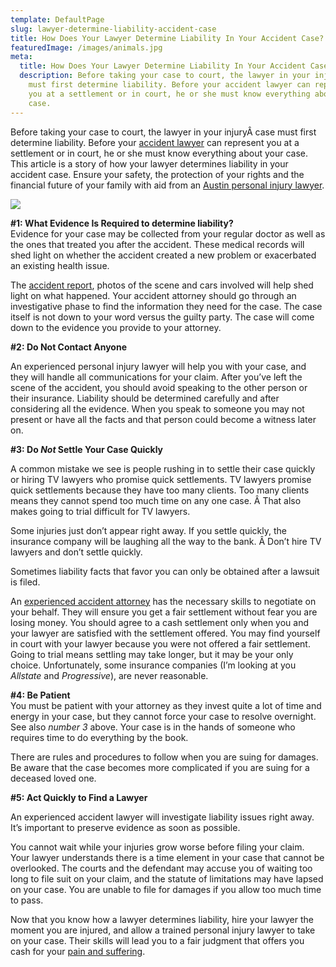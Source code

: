```yaml
---
template: DefaultPage
slug: lawyer-determine-liability-accident-case
title: How Does Your Lawyer Determine Liability In Your Accident Case?
featuredImage: /images/animals.jpg
meta:
  title: How Does Your Lawyer Determine Liability In Your Accident Case?
  description: Before taking your case to court, the lawyer in your injury case
    must first determine liability. Before your accident lawyer can represent
    you at a settlement or in court, he or she must know everything about your
    case.
---
```

<!--StartFragment-->

Before taking your case to court, the lawyer in your injuryÂ case must first determine liability. Before your [accident lawyer](/practice-areas/car-accident-lawyers/) can represent you at a settlement or in court, he or she must know everything about your case. This article is a story of how your lawyer determines liability in your accident case. Ensure your safety, the protection of your rights and the financial future of your family with aid from an [Austin personal injury lawyer](/).

<!--EndFragment-->

![](/images/determine-lawyer.jpg)

<!--StartFragment-->

**\#1: What Evidence Is Required to determine liability?**\
Evidence for your case may be collected from your regular doctor as well as the ones that treated you after the accident. These medical records will shed light on whether the accident created a new problem or exacerbated an existing health issue.

The [accident report](/resources/free-texas-accident-report/), photos of the scene and cars involved will help shed light on what happened. Your accident attorney should go through an investigative phase to find the information they need for the case. The case itself is not down to your word versus the guilty party. The case will come down to the evidence you provide to your attorney.

**\#2: Do Not Contact Anyone**

An experienced personal injury lawyer will help you with your case, and they will handle all communications for your claim. After you’ve left the scene of the accident, you should avoid speaking to the other person or their insurance. Liability should be determined carefully and after considering all the evidence. When you speak to someone you may not present or have all the facts and that person could become a witness later on.

**\#3: Do *Not* Settle Your Case Quickly**

A common mistake we see is people rushing in to settle their case quickly or hiring TV lawyers who promise quick settlements. TV lawyers promise quick settlements because they have too many clients. Too many clients means they cannot spend too much time on any one case. Â That also makes going to trial difficult for TV lawyers.

Some injuries just don’t appear right away. If you settle quickly, the insurance company will be laughing all the way to the bank. Â Don’t hire TV lawyers and don’t settle quickly.

Sometimes liability facts that favor you can only be obtained after a lawsuit is filed.

An [experienced accident attorney](/meet-us/) has the necessary skills to negotiate on your behalf. They will ensure you get a fair settlement without fear you are losing money. You should agree to a cash settlement only when you and your lawyer are satisfied with the settlement offered. You may find yourself in court with your lawyer because you were not offered a fair settlement. Going to trial means settling may take longer, but it may be your only choice. Unfortunately, some insurance companies (I’m looking at you *Allstate* and *Progressive*), are never reasonable.

**\#4: Be Patient**\
You must be patient with your attorney as they invest quite a lot of time and energy in your case, but they cannot force your case to resolve overnight. See also *number 3* above. Your case is in the hands of someone who requires time to do everything by the book.

There are rules and procedures to follow when you are suing for damages. Be aware that the case becomes more complicated if you are suing for a deceased loved one.

**\#5: Act Quickly to Find a Lawyer**

An experienced accident lawyer will investigate liability issues right away. It’s important to preserve evidence as soon as possible.

You cannot wait while your injuries grow worse before filing your claim. Your lawyer understands there is a time element in your case that cannot be overlooked. The courts and the defendant may accuse you of waiting too long to file suit on your claim, and the statute of limitations may have lapsed on your case. You are unable to file for damages if you allow too much time to pass.

Now that you know how a lawyer determines liability, hire your lawyer the moment you are injured, and allow a trained personal injury lawyer to take on your case. Their skills will lead you to a fair judgment that offers you cash for your [pain and suffering](/faq/pain-and-suffering/).

<!--EndFragment-->
